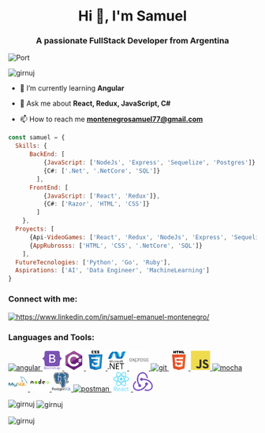 <h1 align="center">Hi 👋, I'm Samuel</h1>

<h3 align="center">A passionate FullStack Developer from Argentina</h3>

![Port](https://user-images.githubusercontent.com/58223692/95631179-9bf7af80-0a59-11eb-8120-a4a064c956b7.jpg)

<p align="left"> <img src="https://komarev.com/ghpvc/?username=girnuj&label=Profile%20views&color=0e75b6&style=flat" alt="girnuj" /> </p>

- 🌱 I’m currently learning **Angular**

- 💬 Ask me about **React, Redux, JavaScript, C#**

- 📫 How to reach me **montenegrosamuel77@gmail.com**

```js
const samuel = {
  Skills: {
      BackEnd: [
          {JavaScript: ['NodeJs', 'Express', 'Sequelize', 'Postgres']},
          {C#: ['.Net', '.NetCore', 'SQL']}
        ],
      FrontEnd: [
          {JavaScript: ['React', 'Redux']},
          {C#: ['Razor', 'HTML', 'CSS']}       
        ]
    },
  Proyects: [
      {Api-VideoGames: ['React', 'Redux', 'NodeJs', 'Express', 'Sequelize', 'Postgres']},
      {AppRubrosss: ['HTML', 'CSS', '.NetCore', 'SQL']}
    ],
  FutureTecnologies: ['Python', 'Go', 'Ruby'],
  Aspirations: ['AI', 'Data Engineer', 'MachineLearning']
}
```

<h3 align="left">Connect with me:</h3>
<p align="left">
<a href="https://linkedin.com/in/https://www.linkedin.com/in/samuel-emanuel-montenegro/" target="blank"><img align="center" src="https://raw.githubusercontent.com/rahuldkjain/github-profile-readme-generator/master/src/images/icons/Social/linked-in-alt.svg" alt="https://www.linkedin.com/in/samuel-emanuel-montenegro/" height="30" width="40" /></a>
</p>

<h3 align="left">Languages and Tools:</h3>
<p align="left"> <a href="https://angular.io" target="_blank" rel="noreferrer"> <img src="https://angular.io/assets/images/logos/angular/angular.svg" alt="angular" width="40" height="40"/> </a> <a href="https://getbootstrap.com" target="_blank" rel="noreferrer"> <img src="https://raw.githubusercontent.com/devicons/devicon/master/icons/bootstrap/bootstrap-plain-wordmark.svg" alt="bootstrap" width="40" height="40"/> </a> <a href="https://www.w3schools.com/cs/" target="_blank" rel="noreferrer"> <img src="https://raw.githubusercontent.com/devicons/devicon/master/icons/csharp/csharp-original.svg" alt="csharp" width="40" height="40"/> </a> <a href="https://www.w3schools.com/css/" target="_blank" rel="noreferrer"> <img src="https://raw.githubusercontent.com/devicons/devicon/master/icons/css3/css3-original-wordmark.svg" alt="css3" width="40" height="40"/> </a> <a href="https://dotnet.microsoft.com/" target="_blank" rel="noreferrer"> <img src="https://raw.githubusercontent.com/devicons/devicon/master/icons/dot-net/dot-net-original-wordmark.svg" alt="dotnet" width="40" height="40"/> </a> <a href="https://expressjs.com" target="_blank" rel="noreferrer"> <img src="https://raw.githubusercontent.com/devicons/devicon/master/icons/express/express-original-wordmark.svg" alt="express" width="40" height="40"/> </a> <a href="https://git-scm.com/" target="_blank" rel="noreferrer"> <img src="https://www.vectorlogo.zone/logos/git-scm/git-scm-icon.svg" alt="git" width="40" height="40"/> </a> <a href="https://www.w3.org/html/" target="_blank" rel="noreferrer"> <img src="https://raw.githubusercontent.com/devicons/devicon/master/icons/html5/html5-original-wordmark.svg" alt="html5" width="40" height="40"/> </a> <a href="https://developer.mozilla.org/en-US/docs/Web/JavaScript" target="_blank" rel="noreferrer"> <img src="https://raw.githubusercontent.com/devicons/devicon/master/icons/javascript/javascript-original.svg" alt="javascript" width="40" height="40"/> </a> <a href="https://mochajs.org" target="_blank" rel="noreferrer"> <img src="https://www.vectorlogo.zone/logos/mochajs/mochajs-icon.svg" alt="mocha" width="40" height="40"/> </a> <a href="https://www.mysql.com/" target="_blank" rel="noreferrer"> <img src="https://raw.githubusercontent.com/devicons/devicon/master/icons/mysql/mysql-original-wordmark.svg" alt="mysql" width="40" height="40"/> </a> <a href="https://nodejs.org" target="_blank" rel="noreferrer"> <img src="https://raw.githubusercontent.com/devicons/devicon/master/icons/nodejs/nodejs-original-wordmark.svg" alt="nodejs" width="40" height="40"/> </a> <a href="https://www.postgresql.org" target="_blank" rel="noreferrer"> <img src="https://raw.githubusercontent.com/devicons/devicon/master/icons/postgresql/postgresql-original-wordmark.svg" alt="postgresql" width="40" height="40"/> </a> <a href="https://postman.com" target="_blank" rel="noreferrer"> <img src="https://www.vectorlogo.zone/logos/getpostman/getpostman-icon.svg" alt="postman" width="40" height="40"/> </a> <a href="https://reactjs.org/" target="_blank" rel="noreferrer"> <img src="https://raw.githubusercontent.com/devicons/devicon/master/icons/react/react-original-wordmark.svg" alt="react" width="40" height="40"/> </a> <a href="https://redux.js.org" target="_blank" rel="noreferrer"> <img src="https://raw.githubusercontent.com/devicons/devicon/master/icons/redux/redux-original.svg" alt="redux" width="40" height="40"/> </a> </p>

<p><img align="left" src="https://github-readme-stats.vercel.app/api/top-langs?username=girnuj&show_icons=true&theme=gruvbox&locale=en&layout=compact" alt="girnuj" /></p>

<p>&nbsp;<img align="center" src="https://github-readme-stats.vercel.app/api?username=girnuj&show_icons=true&theme=gruvbox&locale=en" alt="girnuj" /></p>

<p><img align="center" src="https://github-readme-streak-stats.herokuapp.com/?user=girnuj&theme=highcontrast" alt="girnuj" /></p>


<!---
Girnuj/Girnuj is a ✨ special ✨ repository because its `README.md` (this file) appears on your GitHub profile.
You can click the Preview link to take a look at your changes.
--->
